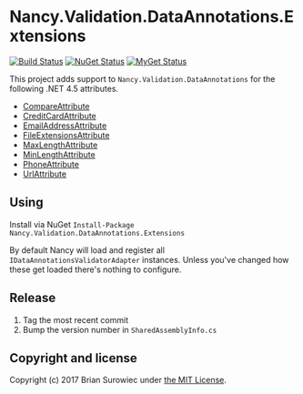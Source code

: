 # Nancy.Validation.DataAnnotations.Extensions

[![Build Status](https://ci.appveyor.com/api/projects/status/k5r5yhlca6cl79i6?svg=true)](https://ci.appveyor.com/project/xt0rted/nancy-validation-dataannotations-extensions)
[![NuGet Status](http://img.shields.io/nuget/v/Nancy.Validation.DataAnnotations.Extensions.svg?style=flat)](https://www.nuget.org/packages/Nancy.Validation.DataAnnotations.Extensions/)
[![MyGet Status](https://img.shields.io/myget/13degrees/vpre/Nancy.Validation.DataAnnotations.Extensions.svg?style=flat&label=myget)](http://www.myget.org/f/13degrees/)

This project adds support to `Nancy.Validation.DataAnnotations` for the following .NET 4.5 attributes.

- [CompareAttribute](http://msdn.microsoft.com/en-us/library/System.ComponentModel.DataAnnotations.CompareAttribute.aspx)
- [CreditCardAttribute](http://msdn.microsoft.com/en-us/library/System.ComponentModel.DataAnnotations.CreditCardAttribute.aspx)
- [EmailAddressAttribute](http://msdn.microsoft.com/en-us/library/System.ComponentModel.DataAnnotations.EmailAddressAttribute.aspx)
- [FileExtensionsAttribute](http://msdn.microsoft.com/en-us/library/System.ComponentModel.DataAnnotations.FileExtensionsAttribute.aspx)
- [MaxLengthAttribute](http://msdn.microsoft.com/en-us/library/System.ComponentModel.DataAnnotations.MaxLengthAttribute.aspx)
- [MinLengthAttribute](http://msdn.microsoft.com/en-us/library/System.ComponentModel.DataAnnotations.MinLengthAttribute.aspx)
- [PhoneAttribute](http://msdn.microsoft.com/en-us/library/System.ComponentModel.DataAnnotations.PhoneAttribute.aspx)
- [UrlAttribute](http://msdn.microsoft.com/en-us/library/System.ComponentModel.DataAnnotations.UrlAttribute.aspx)


## Using

Install via NuGet `Install-Package Nancy.Validation.DataAnnotations.Extensions`

By default Nancy will load and register all `IDataAnnotationsValidatorAdapter` instances. Unless you've changed how these get loaded there's nothing to configure.


## Release

1. Tag the most recent commit
2. Bump the version number in `SharedAssemblyInfo.cs`


## Copyright and license

Copyright (c) 2017 Brian Surowiec under [the MIT License](LICENSE).
